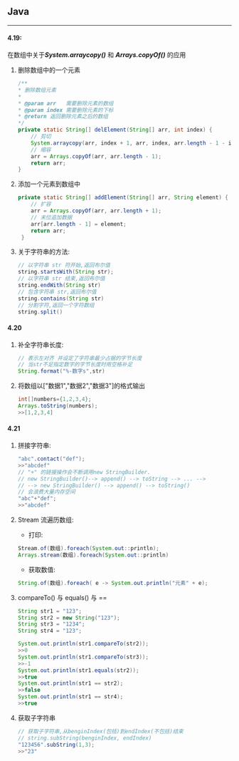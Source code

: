 ## Java

---

#### 4.19:

在数组中关于***System.arraycopy()*** 和 ***Arrays.copyOf()*** 的应用

1. 删除数组中的一个元素
    ```java
    /**
    * 删除数组元素
    *
    * @param arr   需要删除元素的数组
    * @param index 需要删除元素的下标
    * @return 返回删除元素之后的数组
    */
    private static String[] delElement(String[] arr, int index) {
        // 剪切
        System.arraycopy(arr, index + 1, arr, index, arr.length - 1 - index);
        // 缩容
        arr = Arrays.copyOf(arr, arr.length - 1);
        return arr;
    }
    ```

2. 添加一个元素到数组中
    ```Java
    private static String[] addElement(String[] arr, String element) {
        // 扩容
        arr = Arrays.copyOf(arr, arr.length + 1);
        // 末位追加数据
        arr[arr.length - 1] = element;
        return arr;
     }
    ```

3. 关于字符串的方法:
    ```java
    // 以字符串 str 符开始,返回布尔值
    string.startsWith(String str); 
    // 以字符串 str 结束,返回布尔值
    string.endWith(String str) 
    // 包含字符串 str,返回布尔值
    string.contains(String str) 
    // 分割字符,返回一个字符数组
    string.split()
    ```

#### 4.20

1. 补全字符串长度:
    ```java
    // 表示左对齐 并设定了字符串最少占据的字节长度 
    // 当str不足指定数字的字节长度时用空格补足
    String.format("%-数字s",str)
    ```

2. 将数组以["数据1","数据2","数据3"]的格式输出
    ```java
    int[]numbers={1,2,3,4};
    Arrays.toString(numbers);
    >>[1,2,3,4]
    ```

#### 4.21

1. 拼接字符串:
    ```java
    "abc".contact("def");
    >>"abcdef"
    // "+" 的链接操作会不断调用new StringBuilder. 
    // new StringBuilder()--> append() --> toString --> ... -->
    // --> new StringBuilder() --> append() --> toString()
    // 会浪费大量内存空间
    "abc"+"def";
    >>"abcdef"
    ```

2. Stream 流遍历数组:
    - 打印:
    ```java
    Stream.of(数组).foreach(System.out::println);
    Arrays.stream(数组).foreach(System.out::println)
    ```
    - 获取数值:
    ```java
    String.of(数组).foreach( e -> System.out.println("元素" + e);
    ```

3. compareTo() 与 equals() 与 ==

    ```java
    String str1 = "123";
    String str2 = new String("123");
    String str3 = "1234";
    String str4 = "123";
   
    System.out.println(str1.compareTo(str2));
    >>0
    System.out.println(str1.compareTo(str3));
    >>-1
    System.out.println(str1.equals(str2));
    >>true
    System.out.println(str1 == str2);
    >>false
    System.out.println(str1 == str4);
    >>true
    ```
4. 获取子字符串
    ```java
    // 获取子字符串,从benginIndex(包括)到endIndex(不包括)结束
    // string.subString(benginIndex, endIndex)
    "123456".subString(1,3); 
    >>"23"
   ```